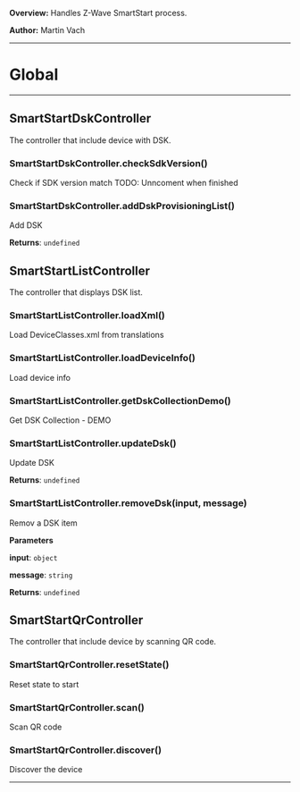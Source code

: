 **Overview:** Handles Z-Wave SmartStart process.



**Author:** Martin Vach




* * *

# Global





* * *

## SmartStartDskController
The controller that include device with DSK.

### SmartStartDskController.checkSdkVersion() 

Check if SDK version matchTODO: Unncoment when finished


### SmartStartDskController.addDskProvisioningList() 

Add DSK

**Returns**: `undefined`


## SmartStartListController
The controller that displays DSK list.

### SmartStartListController.loadXml() 

Load DeviceClasses.xml from translations


### SmartStartListController.loadDeviceInfo() 

Load device info


### SmartStartListController.getDskCollectionDemo() 

Get DSK Collection - DEMO


### SmartStartListController.updateDsk() 

Update DSK

**Returns**: `undefined`

### SmartStartListController.removeDsk(input, message) 

Remov a DSK item

**Parameters**

**input**: `object`

**message**: `string`

**Returns**: `undefined`


## SmartStartQrController
The controller that include device by scanning QR code.

### SmartStartQrController.resetState() 

Reset state to start


### SmartStartQrController.scan() 

Scan QR code


### SmartStartQrController.discover() 

Discover the device




* * *

